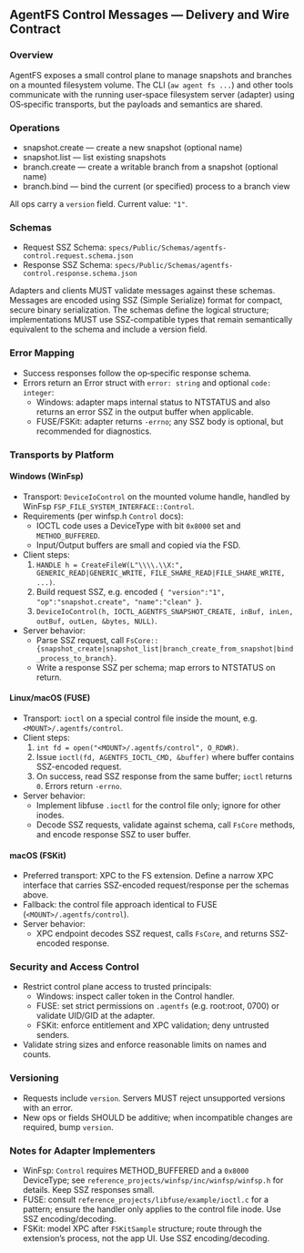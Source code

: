 ## AgentFS Control Messages — Delivery and Wire Contract

### Overview

AgentFS exposes a small control plane to manage snapshots and branches on a mounted filesystem volume. The CLI (`aw agent fs ...`) and other tools communicate with the running user‑space filesystem server (adapter) using OS‑specific transports, but the payloads and semantics are shared.

### Operations

- snapshot.create — create a new snapshot (optional name)
- snapshot.list — list existing snapshots
- branch.create — create a writable branch from a snapshot (optional name)
- branch.bind — bind the current (or specified) process to a branch view

All ops carry a `version` field. Current value: `"1"`.

### Schemas

- Request SSZ Schema: `specs/Public/Schemas/agentfs-control.request.schema.json`
- Response SSZ Schema: `specs/Public/Schemas/agentfs-control.response.schema.json`

Adapters and clients MUST validate messages against these schemas. Messages are encoded using SSZ (Simple Serialize) format for compact, secure binary serialization. The schemas define the logical structure; implementations MUST use SSZ-compatible types that remain semantically equivalent to the schema and include a version field.

### Error Mapping

- Success responses follow the op‑specific response schema.
- Errors return an Error struct with `error: string` and optional `code: integer`:
  - Windows: adapter maps internal status to NTSTATUS and also returns an error SSZ in the output buffer when applicable.
  - FUSE/FSKit: adapter returns `-errno`; any SSZ body is optional, but recommended for diagnostics.

### Transports by Platform

#### Windows (WinFsp)

- Transport: `DeviceIoControl` on the mounted volume handle, handled by WinFsp `FSP_FILE_SYSTEM_INTERFACE::Control`.
- Requirements (per winfsp.h `Control` docs):
  - IOCTL code uses a DeviceType with bit `0x8000` set and `METHOD_BUFFERED`.
  - Input/Output buffers are small and copied via the FSD.
- Client steps:
  1. `HANDLE h = CreateFileW(L"\\\\.\\X:", GENERIC_READ|GENERIC_WRITE, FILE_SHARE_READ|FILE_SHARE_WRITE, ...)`.
  2. Build request SSZ, e.g. encoded `{ "version":"1", "op":"snapshot.create", "name":"clean" }`.
  3. `DeviceIoControl(h, IOCTL_AGENTFS_SNAPSHOT_CREATE, inBuf, inLen, outBuf, outLen, &bytes, NULL)`.
- Server behavior:
  - Parse SSZ request, call `FsCore::{snapshot_create|snapshot_list|branch_create_from_snapshot|bind_process_to_branch}`.
  - Write a response SSZ per schema; map errors to NTSTATUS on return.

#### Linux/macOS (FUSE)

- Transport: `ioctl` on a special control file inside the mount, e.g. `<MOUNT>/.agentfs/control`.
- Client steps:
  1. `int fd = open("<MOUNT>/.agentfs/control", O_RDWR)`.
  2. Issue `ioctl(fd, AGENTFS_IOCTL_CMD, &buffer)` where buffer contains SSZ-encoded request.
  3. On success, read SSZ response from the same buffer; `ioctl` returns `0`. Errors return `-errno`.
- Server behavior:
  - Implement libfuse `.ioctl` for the control file only; ignore for other inodes.
  - Decode SSZ requests, validate against schema, call `FsCore` methods, and encode response SSZ to user buffer.

#### macOS (FSKit)

- Preferred transport: XPC to the FS extension. Define a narrow XPC interface that carries SSZ-encoded request/response per the schemas above.
- Fallback: the control file approach identical to FUSE (`<MOUNT>/.agentfs/control`).
- Server behavior:
  - XPC endpoint decodes SSZ request, calls `FsCore`, and returns SSZ-encoded response.

### Security and Access Control

- Restrict control plane access to trusted principals:
  - Windows: inspect caller token in the Control handler.
  - FUSE: set strict permissions on `.agentfs` (e.g. root:root, 0700) or validate UID/GID at the adapter.
  - FSKit: enforce entitlement and XPC validation; deny untrusted senders.
- Validate string sizes and enforce reasonable limits on names and counts.

### Versioning

- Requests include `version`. Servers MUST reject unsupported versions with an error.
- New ops or fields SHOULD be additive; when incompatible changes are required, bump `version`.

### Notes for Adapter Implementers

- WinFsp: `Control` requires METHOD_BUFFERED and a `0x8000` DeviceType; see `reference_projects/winfsp/inc/winfsp/winfsp.h` for details. Keep SSZ responses small.
- FUSE: consult `reference_projects/libfuse/example/ioctl.c` for a pattern; ensure the handler only applies to the control file inode. Use SSZ encoding/decoding.
- FSKit: model XPC after `FSKitSample` structure; route through the extension’s process, not the app UI. Use SSZ encoding/decoding.
